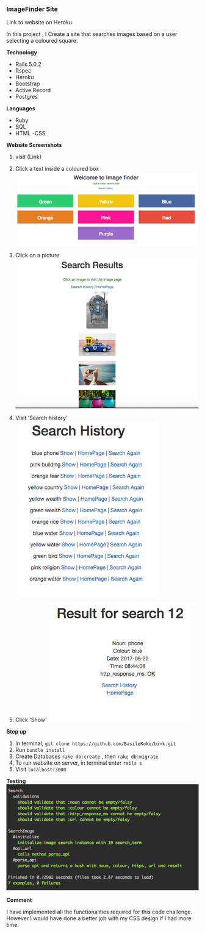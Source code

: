 ### ImageFinder Site
Link to website on Heroku

In this project , I Create a site that searches images based on a user selecting a coloured square.

**Technology**

 - Rails 5.0.2
 - Rspec
 - Heroku
 - Bootstrap
 - Active Record
 - Postgres

 **Languages**

 - Ruby
 - SQL
 - HTML
 -CSS

**Website Screenshots**
1. visit (Link)
2. Click a text inside a coloured box
![HomePage](https://github.com/BasileKoko/bink/blob/master/screenshots/HomePage.png)

3. Click on a picture
![Search Result](https://github.com/BasileKoko/bink/blob/master/screenshots/Search_Result.png)  

4. Visit 'Search history'
![Search History](https://github.com/BasileKoko/bink/blob/master/screenshots/Search_History.png)  

5. Click 'Show'
![Show](https://github.com/BasileKoko/bink/blob/master/screenshots/Show.png)  

**Step up**
1. In terminal, ```git clone https://github.com/BasileKoko/bink.git```
2. Run ```bundle install```
3. Create Databases ```rake db:create``` , then ```rake db:migrate```
4. To run website on server, in terminal enter ```rails s```
5. Visit ```localhost:3000```


**Testing**
![Testing](https://github.com/BasileKoko/bink/blob/master/screenshots/Testing.png)


**Comment**

I have implemented all the functionalities required for this code challenge.
However I would have done a better job with my CSS design if I had more time.
